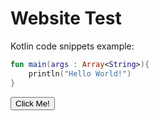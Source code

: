 # Website Test

Kotlin code snippets example:

```kotlin
fun main(args : Array<String>){
    println("Hello World!")
}
```
<script>
function asd() {
	var targetDiv = document.getElementById("sidebar")[0];
	targetDiv.innerHTML = "<div>asd</div>";
}
</script>

<button type="button" onclick="asd()">Click Me!</button>
